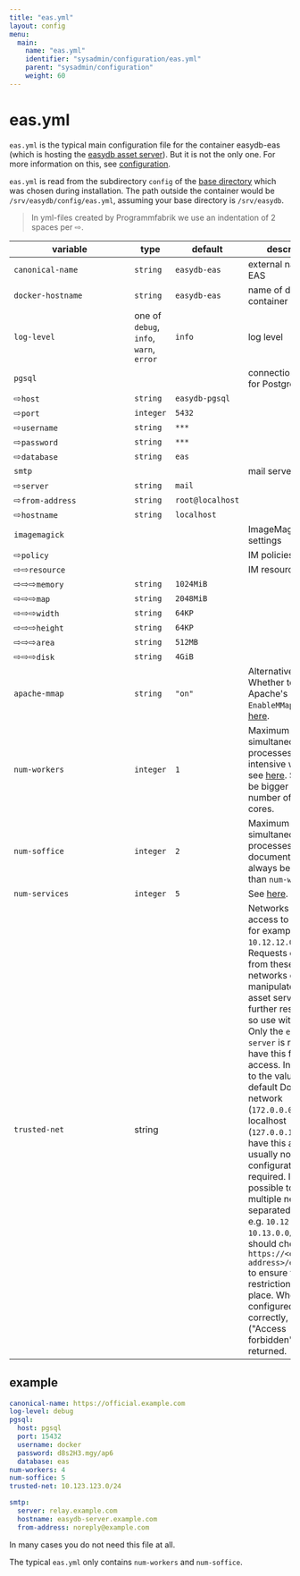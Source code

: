 ```yaml
---
title: "eas.yml"
layout: config
menu:
  main:
    name: "eas.yml"
    identifier: "sysadmin/configuration/eas.yml"
    parent: "sysadmin/configuration"
    weight: 60
---
```


# eas.yml

`eas.yml` is the typical main configuration file for the container easydb-eas (which is hosting the [easydb asset server](/en/sysadmin/eas/)). But it is not the only one. For more information on this, see [configuration](/en/sysadmin/configuration/).

`eas.yml` is read from the subdirectory `config` of the [base directory](/en/sysadmin/installation/#mount) which was chosen during installation. The path outside the container would be `/srv/easydb/config/eas.yml`, assuming your base directory is `/srv/easydb`.

> In yml-files created by Programmfabrik we use an indentation of 2 spaces per &#8680;.

| variable <div style="width:200px"></div> | type | default | description |
|----------|------|---------|-------------|
|`canonical-name`          | `string` | `easydb-eas` | external name of EAS |
|`docker-hostname`         | `string` | `easydb-eas` | name of docker container |
|`log-level`               | one of `debug`, `info`, `warn`, `error` | `info` | log level |
|`pgsql`                   |          |              | connection settings for PostgreSQL |
|&#8680;`host`             | `string` | `easydb-pgsql` | |
|&#8680;`port`             | `integer` | `5432` | |
|&#8680;`username`         | `string` | `***` | |
|&#8680;`password`         | `string` | `***` | |
|&#8680;`database`         | `string` | `eas` | |
|`smtp`                    |          |       | mail server settings |
|&#8680;`server`           | `string` | `mail` | |
|&#8680;`from-address`     | `string` | `root@localhost` | |
|&#8680;`hostname`         | `string` | `localhost` | |
|`imagemagick`             |          | | ImageMagick settings |
|&#8680;`policy`           |          | | IM policies |
|&#8680;&#8680;`resource`  |          | | IM resource policies |
|&#8680;&#8680;&#8680;`memory` | `string` | `1024MiB` | |
|&#8680;&#8680;&#8680;`map`    | `string` | `2048MiB` | |
|&#8680;&#8680;&#8680;`width`  | `string` | `64KP` | |
|&#8680;&#8680;&#8680;`height` | `string` | `64KP` | |
|&#8680;&#8680;&#8680;`area`   | `string` | `512MB` | |
|&#8680;&#8680;&#8680;`disk`   | `string` | `4GiB` | |
|`apache-mmap`             | `string` | `"on"` | Alternative: `"off"`. Whether to use Apache's `EnableMMap`, see [here](/en/sysadmin/eas/faq#corrupted-asset-read-access). |
|`num-workers`             | `integer` | `1` | Maximum simultaneous processes of time-intensive work. Also see [here](/en/sysadmin/eas/conf/#number-of-workers). Should not be bigger than the number of CPU cores. |
|`num-soffice`             | `integer` | `2` | Maximum simultaneous processes of office documents. Must always be bigger than `num-workers`. |
|`num-services`             | `integer` | `5` | See [here](/en/sysadmin/eas/conf/#eas-num-services). |
|`trusted-net`             | string | | Networks with full access to EAS API, for example: `10.12.12.0/24`. Requests originating from these networks can manipulate the asset server without further restrictions, so use with care. Only the `easydb-server` is required to have this full access. In addition to the value set, the default Docker network (`172.0.0.0/8`) and localhost (`127.0.0.1`) already have this access, so usually no extra configuration is required. It is possible to set multiple networks separated by space, e.g. `10.12.0.0/16 10.13.0.0/16`. You should check `https://<external-address>/eas/config` to ensure the restrictions are in place. When configured correctly, HTTP 403 ("Access forbidden") is returned. |


## example

```yaml
canonical-name: https://official.example.com
log-level: debug
pgsql:
  host: pgsql
  port: 15432
  username: docker
  password: d8s2H3.mgy/ap6
  database: eas
num-workers: 4
num-soffice: 5
trusted-net: 10.123.123.0/24

smtp:
  server: relay.example.com
  hostname: easydb-server.example.com
  from-address: noreply@example.com
```

In many cases you do not need this file at all.

The typical `eas.yml` only contains `num-workers` and `num-soffice`.
